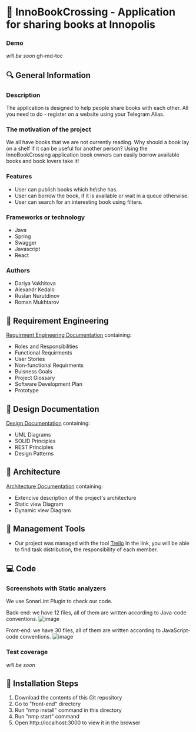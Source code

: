 # :green_book: InnoBookCrossing - Application for sharing books at Innopolis

### Demo

*will be soon*
gh-md-toc

## :mag: General Information 

### Description

The application is designed to help people share books with each other. All you need to do - register on a website using your Telegram Alias. 

### The motivation of the project 

We all have books that we are not currently reading. Why should a book lay on a shelf if it can be useful for another person? Using the InnoBookCrossing application book owners can easily borrow available books and book lovers take it! 

### Features

* User can publish books which he\she has.
* User can borrow the book, if it is available or wait in a queue otherwise.
* User can search for an interesting book using filters.

### Frameworks or technology

* Java
* Spring
* Swagger
* Javascript
* React

### Authors
 
 * Dariya Vakhitova
 * Alexandr Kedalo
 * Ruslan Nurutdinov
 * Roman Mukhtarov
 
## :round_pushpin: Requirement Engineering 

[Requirment Engineering Documentation](https://github.com/yadariya/InnoBookCrossing/blob/master/Documentation/Requirement%20Engineering.pdf) containing:
 * Roles and Responsibilities
 * Functional Requirments
 * User Stories
 * Non-functional Requirments
 * Buisness Goals
 * Project Glossary
 * Software Development Plan
 * Prototype

## :scroll: Design Documentation

[Design Documentation](Documentation/Design%20Documentation.md) containing:
 * UML Diagrams
 * SOLID Principles
 * REST Principles
 * Design Patterns

## :hammer: Architecture

[Architecture Documentation](Documentation/Architecture.md) containing:
 * Extencive description of the project's architecture
 * Static view Diagram
 * Dynamic view  Diagram

## :date: Management Tools

 * Our project was managed with the tool [Trello](https://trello.com/b/S3ty1HNP/project-managment) In the link, you will be able to find task distribution, the responsibility of each member. 
 
## :computer: Code 

### Screenshots with Static analyzers

We use SonarLint Plugin to check our code. 

Back-end: we have 12 files, all of them are written according to Java-code conventions. 
![image](https://user-images.githubusercontent.com/66779337/136665624-6c5f2a55-ecfe-4f38-99df-036b3a705b36.png)

Front-end: we have 30 files, all of them are written according to JavaScript-code conventions. 
![image](https://user-images.githubusercontent.com/66779337/136665644-c609502b-02ca-483b-ba94-66c20486ec03.png)


### Test coverage

*will be soon*

## :footprints: Installation Steps

 1) Download the contents of this Git repository
 2) Go to "front-end" directory
 3) Run "nmp install" command in this directory
 4) Run "nmp start" command
 5) Open http://localhost:3000 to view it in the browser
